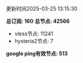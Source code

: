 更新时间2025-03-25 13:15:30

**总订阅: 160**
**总节点: 42566**
- vless节点: 11241
- hysteria2节点: 7

**google ping有效节点: 513**

